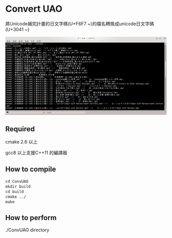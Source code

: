 # Convert UAO

將Unicode補完計畫的日文字碼(U+F6F7 ~)的檔名轉換成unicode日文字碼(U+3041 ~)

![](./image/01.png) 

## Required 

cmake 2.6 以上

gcc8 以上支援C++11 的編譯器

## How to compile

```
cd ConvUAO
mkdir build
cd build
cmake ../
make
```

## How to perform

./ConvUAO directory
